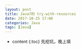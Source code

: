 ```yaml
---
layout: post
title: Java7的 try-with-resources
date: 2017-10-25 17:00
categories: Java
tags: [Java]
---
```


* content
{:toc} 
先挖坑，晚上填